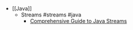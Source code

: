 - [[Java]]
	- Streams #streams #java
		- [Comprehensive Guide to Java Streams](https://reflectoring.io/comprehensive-guide-to-java-streams/)